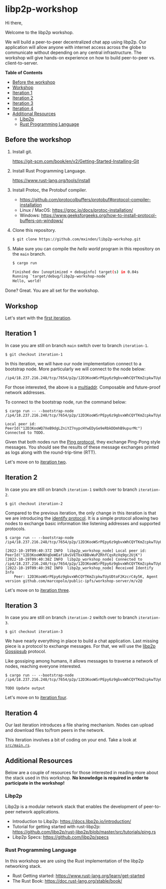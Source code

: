 # libp2p-workshop

Hi there,

Welcome to the libp2p workshop.

We will build a peer-to-peer decentralized chat app using libp2p. Our
application will allow anyone with internet access across the globe to
communicate without depending on any central infrastructure. The workshop will
give hands-on experience on how to build peer-to-peer vs. client-to-server.

<!-- markdown-toc start - Don't edit this section. Run M-x markdown-toc-refresh-toc -->
**Table of Contents**

- [Before the workshop](#before-the-workshop)
- [Workshop](#workshop)
- [Iteration 1](#iteration-1)
- [Iteration 2](#iteration-2)
- [Iteration 3](#iteration-3)
- [Iteration 4](#iteration-4)
- [Additional Resources](#additional-resources)
    - [Libp2p](#libp2p)
    - [Rust Programming Language](#rust-programming-language)

<!-- markdown-toc end -->

## Before the workshop

1. Install git.

   https://git-scm.com/book/en/v2/Getting-Started-Installing-Git

2. Install Rust Programming Language.

   https://www.rust-lang.org/tools/install

3. Install Protoc, the Protobuf compiler.

   - https://github.com/protocolbuffers/protobuf#protocol-compiler-installation
   - Linux / MacOS: <https://grpc.io/docs/protoc-installation/>
   - Windows: <https://www.geeksforgeeks.org/how-to-install-protocol-buffers-on-windows/>

4. Clone this repository.

   ```sh
   $ git clone https://github.com/mxinden/libp2p-workshop.git
   ```

5. Make sure you can compile the _hello world_ program in this repository on the
   `main` branch.

   ```sh
   $ cargo run

   Finished dev [unoptimized + debuginfo] target(s) in 0.04s
   Running `target/debug/libp2p-workshop-node`
   Hello, world!
   ```

Done? Great. You are all set for the workshop.

## Workshop

Let's start with the [first iteration](
https://github.com/mxinden/libp2p-workshop/blob/iteration-1/README.md#iteration-1).

## Iteration 1

In case you are still on branch `main` switch over to branch `iteration-1`.

```
$ git checkout iteration-1
```

In this iteration, we will have our node implementation connect to a bootstrap
node. More particularly we will connect to the node below:

```
/ip4/18.237.216.248/tcp/7654/p2p/12D3KooWSrPEpy6z9gbvxWhCQYTKmZcpkwTUyUDtoF2KzcrC4y5K
```

For those interested, the above is a
[multiaddr](https://github.com/multiformats/multiaddr). Composable and
future-proof network addresses.

To connect to the bootstrap node, run the command below:

```
$ cargo run -- --bootstrap-node /ip4/18.237.216.248/tcp/7654/p2p/12D3KooWSrPEpy6z9gbvxWhCQYTKmZcpkwTUyUDtoF2KzcrC4y5K

Local peer id: PeerId("12D3KooWQ7XeB9dgLZniYZ7nypcHYwEDyGe9eRbkDDmhB9upurMc")
Connected to TODO.
```

Given that both nodes run the [Ping
protocol](https://docs.rs/libp2p-ping/latest/libp2p_ping/), they exchange
Ping-Pong style messages. You should see the results of these message exchanges
printed as logs along with the round-trip-time (RTT).

Let's move on to [iteration two](
https://github.com/mxinden/libp2p-workshop/blob/iteration-2/README.md#iteration-2).

## Iteration 2

In case you are still on branch `iteration-1` switch over to branch `iteration-2`.

```
$ git checkout iteration-2
``` 

Compared to the previous iteration, the only change in this iteration is that we
are introducing the [identify
protocol](https://docs.rs/libp2p/latest/libp2p/identify/index.html). It is a
simple protocol allowing two nodes to exchange basic information like listening
addresses and supported protocols.


```
$ cargo run -- --bootstrap-node /ip4/18.237.216.248/tcp/7654/p2p/12D3KooWSrPEpy6z9gbvxWhCQYTKmZcpkwTUyUDtoF2KzcrC4y5K

[2022-10-19T09:40:37Z INFO  libp2p_workshop_node] Local peer id: PeerId("12D3KooWKNVqDoWEafi8vSVETbxXBBvWuPZRhfCqsRzXq9gc2UjK")
[2022-10-19T09:40:38Z INFO  libp2p_workshop_node] Connected to /ip4/18.237.216.248/tcp/7654/p2p/12D3KooWSrPEpy6z9gbvxWhCQYTKmZcpkwTUyUDtoF2KzcrC4y5K.
[2022-10-19T09:40:39Z INFO  libp2p_workshop_node] Received Identify Info
    Peer: 12D3KooWSrPEpy6z9gbvxWhCQYTKmZcpkwTUyUDtoF2KzcrC4y5K, Agent version github.com/marcopolo/public-ipfs/workshop-server/m/v2@
```

Let's move on to [iteration three](
https://github.com/mxinden/libp2p-workshop/blob/iteration-3/README.md#iteration-3).

## Iteration 3

In case you are still on branch `iteration-2` switch over to branch `iteration-3`.

```
$ git checkout iteration-3
```

We have nearly everything in place to build a chat application. Last missing
piece is a protocol to exchange messages. For that, we will use the [libp2p
Gossipsub](https://docs.rs/libp2p/latest/libp2p/gossipsub/index.html) protocol.

Like gossiping among humans, it allows messages to traverse a network of nodes,
reaching everyone interested.

```
$ cargo run -- --bootstrap-node /ip4/18.237.216.248/tcp/7654/p2p/12D3KooWSrPEpy6z9gbvxWhCQYTKmZcpkwTUyUDtoF2KzcrC4y5K

TODO Update output
```

Let's move on to [iteration four](
https://github.com/mxinden/libp2p-workshop/blob/iteration-4/README.md#iteration-4).

## Iteration 4

Our last iteration introduces a file sharing mechanism. Nodes can upload and download
files to/from peers in the network.

This iteration involves a bit of coding on your end. Take a look at
[`src/main.rs`](./src/main.rs).

## Additional Resources

Below are a couple of resources for those interested in reading more about
the stack used in this workshop.
**No knowledge is required in order to participate in the workshop!**

### Libp2p

Libp2p is a modular network stack that enables the development of peer-to-peer network applications.

- Introduction to Libp2p: <https://docs.libp2p.io/introduction/>
- Tutorial for getting started with rust-libp2p: <https://github.com/libp2p/rust-libp2p/blob/master/src/tutorials/ping.rs>
- Libp2p Specs: <https://github.com/libp2p/specs>

### Rust Programming Language

In this workshop we are using the Rust implementation of the libp2p networking stack.

- Rust Getting started: <https://www.rust-lang.org/learn/get-started>
- The Rust Book: <https://doc.rust-lang.org/stable/book/>
